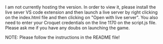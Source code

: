 I am not currently hosting the version. In order to view it, please install the live sever VS code extension and then launch a live server by right clicking on the index.html file and then clicking on "Open with live server". You also need to enter your Croquet credentials on the line 1170 on the script.js file. Please ask me if you have any doubs on launching the game.

NOTE: Please follow the instructions in the README file!